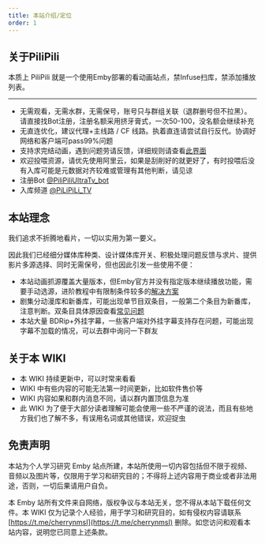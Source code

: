 ```yaml
---
title: 本站介绍/定位
order: 1
---
```

## 关于PiliPili
本质上 PiliPili 就是一个使用Emby部署的看动画站点，禁Infuse扫库，禁添加播放列表。

---
- 无需观看，无需水群，无需保号，账号只与群组关联（退群删号但不拉黑）。请直接找Bot注册，注册名额采用挤牙膏式，一次50-100，没名额会继续补充
- 无直连优化，建议代理+主线路 / CF 线路。执着直连请尝试自行反代。协调好网络和客户端可pass99%问题
- 支持求完结动画，遇到问题劳请反馈，详细规则请查看[此界面](/about/002.html)
- 欢迎投喂资源，请优先使用阿里云，如果是刮削好的就更好了，有时投喂后没有入库可能是元数据对齐较难或管理有其他判断，请见谅
- 注册Bot [@PiliPiliUltraTv_bot](https://t.me/PiliPiliUltraTv_bot)
- 入库频道 [@PiLiPiLi_TV](https://t.me/PiLiPiLi_TV)
## 本站理念
我们追求不折腾地看片，一切以实用为第一要义。

因此我们已经细分媒体库种类、设计媒体库开关、积极处理问题反馈与求片、提供影片多源选择、同时无需保号，但也因此引发一些使用不便：
- 本站动画抓源覆盖大量版本，但Emby官方并没有指定版本继续播放功能，需要手动选源，进阶教程中有限制条件较多的[解决方案](/advanced/004.html)
- 剧集分动漫库和新番库，可能出现单节目双条目，一般第二个条目为新番库，注意判断。双条目具体原因查看[常见问题](/question.html)
- 本站大量 BDRip+外挂字幕，一些客户端对外挂字幕支持存在问题，可能出现字幕不加载的情况，可以去群中询问一下群友
## 关于本 WIKI
- 本 WIKI 持续更新中，可以时常来看看
- WIKI 中有些内容的可能无法第一时间更新，比如软件售价等
- WIKI 内容如果和群内消息不同，请以群内置顶信息为准
- 此 WIKI 为了便于大部分读者理解可能会使用一些不严谨的说法，而且有些地方我们也了解不多，有误用名词或其他错误，欢迎捉虫
## 免责声明
本站为个人学习研究 Emby 站点所建，本站所使用一切内容包括但不限于视频、音频以及图片等，仅限用于学习和研究目的；不得将上述内容用于商业或者非法用途，否则，一切后果请用户自负。

本 Emby 站所有文件来自网络，版权争议与本站无关，您不得从本站下载任何文件。本 WIKI 仅为记录个人经验，用于学习和研究目的，如有侵权内容请联系 [https://t.me/cherrynmsI](https://t.me/cherrynmsI) 删除。如您访问和观看本站内容，说明您已同意上述条款。

